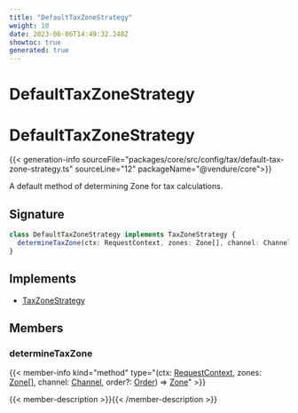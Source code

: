 ```yaml
---
title: "DefaultTaxZoneStrategy"
weight: 10
date: 2023-06-06T14:49:32.248Z
showtoc: true
generated: true
---
```

<!-- This file was generated from the Vendure source. Do not modify. Instead, re-run the "docs:build" script -->

# DefaultTaxZoneStrategy
<div class="symbol">


# DefaultTaxZoneStrategy

{{< generation-info sourceFile="packages/core/src/config/tax/default-tax-zone-strategy.ts" sourceLine="12" packageName="@vendure/core">}}

A default method of determining Zone for tax calculations.

## Signature

```TypeScript
class DefaultTaxZoneStrategy implements TaxZoneStrategy {
  determineTaxZone(ctx: RequestContext, zones: Zone[], channel: Channel, order?: Order) => Zone;
}
```
## Implements

 * <a href='/typescript-api/tax/tax-zone-strategy#taxzonestrategy'>TaxZoneStrategy</a>


## Members

### determineTaxZone

{{< member-info kind="method" type="(ctx: <a href='/typescript-api/request/request-context#requestcontext'>RequestContext</a>, zones: <a href='/typescript-api/entities/zone#zone'>Zone</a>[], channel: <a href='/typescript-api/entities/channel#channel'>Channel</a>, order?: <a href='/typescript-api/entities/order#order'>Order</a>) => <a href='/typescript-api/entities/zone#zone'>Zone</a>"  >}}

{{< member-description >}}{{< /member-description >}}


</div>
